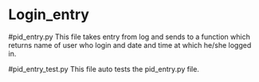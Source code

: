 # Login_entry
#pid_entry.py
This file takes entry from log and sends to a function which returns name of user who login and date and time at which he/she logged in.

#pid_entry_test.py
This file auto tests the pid_entry.py file.
